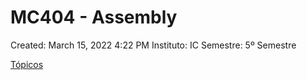 # MC404 - Assembly

Created: March 15, 2022 4:22 PM
Instituto: IC
Semestre: 5º Semestre

[Tópicos](MC404%20-%20Assembly%20770787625c1743cf9af8ca413a36039c/To%CC%81picos%20b16ebcca154240a4bc76add5644f1296.csv)